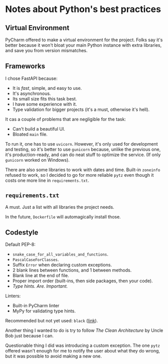 # Notes about Python's best practices

## Virtual Environment

PyCharm offered to make a virtual environment for the project.
Folks say it's better because it won't bloat your main Python instance with extra libraries,
and save you from version mismatches.

## Frameworks

I chose FastAPI because:
- It is _fast_, simple, and easy to use.
- It's asynchronous.
- Its small size fits this task best.
- I have some experience with it.
- Type validation for bigger projects (it's a must, otherwise it's hell).

It cas a couple of problems that are negligible for the task:
- Can't build a beautiful UI.
- Bloated `main` file.

To run it, one has to use `uvicorn`.
However, it's only used for development and testing,
so it's better to use `gunicorn` because, unlike the previous one,
it's production-ready, and can do neat stuff to optimize the service.
(If only `gunicorn` worked on Windows).

There are also some libraries to work with dates and time. Built-in `zoneinfo` refused to work,
so I decided to go for more reliable `pytz` even though it costs one more line in `requirements.txt`.

## `requirements.txt` 

A must. Just a list with all libraries the project needs.

In the future, `Dockerfile` will automagically install those.

## Codestyle

Default PEP-8:
- `snake_case_for_all_variables_and_functions`.
- `PascalCaseForClasses`.
- Suffix `Error` when declaring custom exceptions.
- 2 blank lines between functions, and 1 between methods.
- Blank line at the end of file.
- Proper import order (built-ins, then side packages, then your code).
- *Type hints. Are. Important.*

Linters:
- Built-in PyCharm linter
- MyPy for validating type hints.

Recommended but not yet used: `black` ([link](https://github.com/psf/black)).

Another thing I wanted to do is try to follow _The Clean Architecture_ by Uncle Bob just because I can.

Questionable thing I did was introducing a custom exception.
The one `pytz` offered wasn't enough for me to notify the user about what they do wrong,
but it was possible to avoid making a new one.
